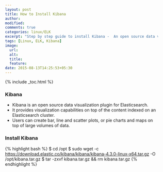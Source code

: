 ```yaml
---
layout: post
title: How to Install Kibana
author:
modified:
comments: true
categories: linux/ELK
excerpt: "Step by step guide to install Kibana -  An open source data visualization plugin for Elasticsearch."
tags: [Linux, ELK, Kibana]
image:
  url:
  alt:
  title:
  feature:
date: 2015-08-13T14:25:53+05:30
---
```


{% include _toc.html %}

### Kibana

* Kibana is an open source data visualization plugin for Elasticsearch.
* It provides visualization capabilities on top of the content indexed on an Elasticsearch cluster.
* Users can create bar, line and scatter plots, or pie charts and maps on top of large volumes of data.

### Install Kibana

{% highlight bash %}
$ cd /opt
$ sudo wget -c https://download.elastic.co/kibana/kibana/kibana-4.3.0-linux-x64.tar.gz -O /opt/kibana.tar.gz
$ tar -zxvf kibana.tar.gz && rm kibana.tar.gz
{% endhighlight %}

